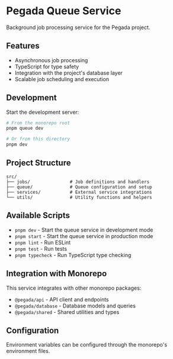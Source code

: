 # Pegada Queue Service

Background job processing service for the Pegada project.

## Features

- Asynchronous job processing
- TypeScript for type safety
- Integration with the project's database layer
- Scalable job scheduling and execution

## Development

Start the development server:

```bash
# From the monorepo root
pnpm queue dev

# Or from this directory
pnpm dev
```

## Project Structure

```
src/
├── jobs/               # Job definitions and handlers
├── queue/              # Queue configuration and setup
├── services/           # External service integrations
└── utils/              # Utility functions and helpers
```

## Available Scripts

- `pnpm dev` - Start the queue service in development mode
- `pnpm start` - Start the queue service in production mode
- `pnpm lint` - Run ESLint
- `pnpm test` - Run tests
- `pnpm typecheck` - Run TypeScript type checking

## Integration with Monorepo

This service integrates with other monorepo packages:

- `@pegada/api` - API client and endpoints
- `@pegada/database` - Database models and queries
- `@pegada/shared` - Shared utilities and types

## Configuration

Environment variables can be configured through the monorepo's environment files.
